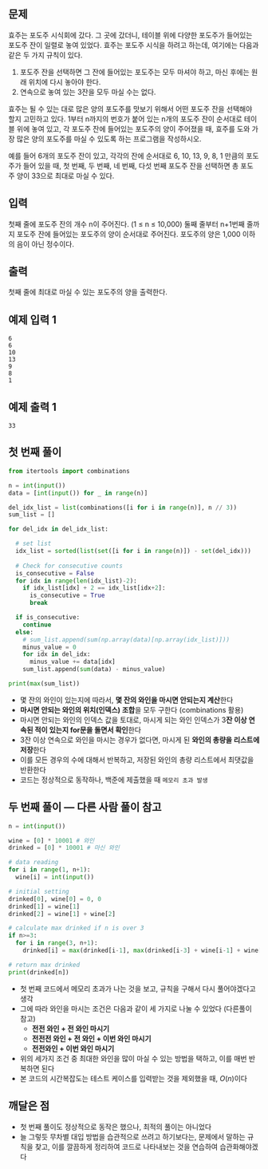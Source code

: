 ## 문제

효주는 포도주 시식회에 갔다. 그 곳에 갔더니, 테이블 위에 다양한 포도주가 들어있는 포도주 잔이 일렬로 놓여 있었다. 효주는 포도주 시식을 하려고 하는데, 여기에는 다음과 같은 두 가지 규칙이 있다.

1. 포도주 잔을 선택하면 그 잔에 들어있는 포도주는 모두 마셔야 하고, 마신 후에는 원래 위치에 다시 놓아야 한다.
2. 연속으로 놓여 있는 3잔을 모두 마실 수는 없다.

효주는 될 수 있는 대로 많은 양의 포도주를 맛보기 위해서 어떤 포도주 잔을 선택해야 할지 고민하고 있다. 1부터 n까지의 번호가 붙어 있는 n개의 포도주 잔이 순서대로 테이블 위에 놓여 있고, 각 포도주 잔에 들어있는 포도주의 양이 주어졌을 때, 효주를 도와 가장 많은 양의 포도주를 마실 수 있도록 하는 프로그램을 작성하시오.

예를 들어 6개의 포도주 잔이 있고, 각각의 잔에 순서대로 6, 10, 13, 9, 8, 1 만큼의 포도주가 들어 있을 때, 첫 번째, 두 번째, 네 번째, 다섯 번째 포도주 잔을 선택하면 총 포도주 양이 33으로 최대로 마실 수 있다.

## 입력

첫째 줄에 포도주 잔의 개수 n이 주어진다. (1 ≤ n ≤ 10,000) 둘째 줄부터 n+1번째 줄까지 포도주 잔에 들어있는 포도주의 양이 순서대로 주어진다. 포도주의 양은 1,000 이하의 음이 아닌 정수이다.

## 출력

첫째 줄에 최대로 마실 수 있는 포도주의 양을 출력한다.

## 예제 입력 1

```
6
6
10
13
9
8
1

```

## 예제 출력 1

```
33
```

## **첫 번째 풀이**

```python
from itertools import combinations

n = int(input())
data = [int(input()) for _ in range(n)]

del_idx_list = list(combinations([i for i in range(n)], n // 3))
sum_list = []

for del_idx in del_idx_list:

  # set list
  idx_list = sorted(list(set([i for i in range(n)]) - set(del_idx)))
  
  # Check for consecutive counts
  is_consecutive = False
  for idx in range(len(idx_list)-2):
    if idx_list[idx] + 2 == idx_list[idx+2]:
      is_consecutive = True
      break

  if is_consecutive:
    continue
  else:
    # sum_list.append(sum(np.array(data)[np.array(idx_list)]))
    minus_value = 0
    for idx in del_idx:
      minus_value += data[idx]
    sum_list.append(sum(data) - minus_value)

print(max(sum_list))
```

- 몇 잔의 와인이 있는지에 따라서, **몇 잔의 와인을 마시면 안되는지 계산**한다
- **마시면 안되는 와인의 위치(인덱스) 조합**을 모두 구한다 (combinations 활용)
- 마시면 안되는 와인의 인덱스 값을 토대로, 마시게 되는 와인 인덱스가 3**잔 이상 연속된 적이 있는지 for문을 돌면서 확인**한다
- 3잔 이상 연속으로 와인을 마시는 경우가 없다면, 마시게 된 **와인의 총량을 리스트에 저장**한다
- 이를 모든 경우의 수에 대해서 반복하고, 저장된 와인의 총량 리스트에서 최댓값을 반환한다
- 코드는 정상적으로 동작하나, 백준에 제출했을 때 `메모리 초과 발생`

## 두 번째 풀이 — 다른 사람 풀이 참고

```python
n = int(input())

wine = [0] * 10001 # 와인
drinked = [0] * 10001 # 마신 와인

# data reading
for i in range(1, n+1):
  wine[i] = int(input())

# initial setting
drinked[0], wine[0] = 0, 0
drinked[1] = wine[1]
drinked[2] = wine[1] + wine[2]

# calculate max drinked if n is over 3
if n>=3:
  for i in range(3, n+1):
    drinked[i] = max(drinked[i-1], max(drinked[i-3] + wine[i-1] + wine[i], drinked[i-2] + wine[i]))

# return max drinked
print(drinked[n])
```

- 첫 번째 코드에서 메모리 초과가 나는 것을 보고, 규칙을 구해서 다시 풀어야겠다고 생각
- 그에 따라 와인을 마시는 조건은 다음과 같이 세 가지로 나눌 수 있었다 (다른풀이 참고)
    - **전전 와인 + 전 와인 마시기**
    - **전전전 와인 + 전 와인 + 이번 와인 마시기**
    - **전전와인 + 이번 와인 마시기**
- 위의 세가지 조건 중 최대한 와인을 많이 마실 수 있는 방법을 택하고, 이를 매번 반복하면 된다
- 본 코드의 시간복잡도는 테스트 케이스를 입력받는 것을 제외했을 때, $O(n)$이다

## 깨달은 점

- 첫 번째 풀이도 정상적으로 동작은 했으나, 최적의 풀이는 아니었다
- 늘 그렇듯 무차별 대입 방법을 습관적으로 쓰려고 하기보다는, 문제에서 말하는 규칙을 찾고, 이를 깔끔하게 정리하여 코드로 나타내보는 것을 연습하여 습관화해야겠다
